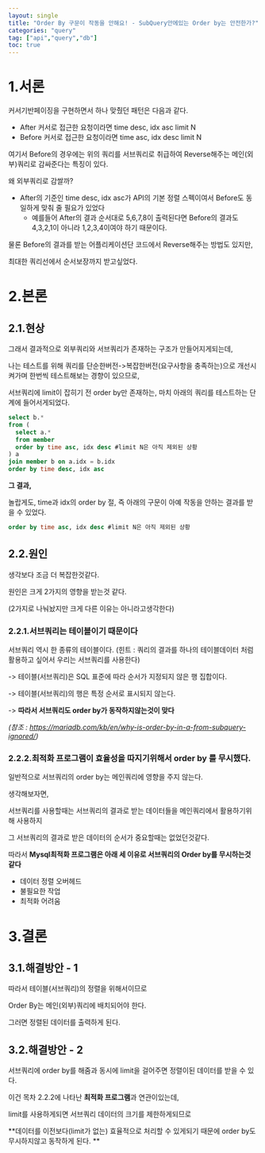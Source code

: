 ```yaml
---
layout: single
title: "Order By 구문이 작동을 안해요! - SubQuery안에있는 Order by는 안전한가?"
categories: "query"
tag: ["api","query","db"]
toc: true
---
```


# 1.서론

커서기반페이징을 구현하면서 하나 맞췄던 패턴은 다음과 같다.

- After 커서로 접근한 요청이라면 time desc, idx asc limit N
- Before 커서로 접근한 요청이라면 time asc, idx desc limit N

여기서 Before의 경우에는 위의 쿼리를 서브쿼리로 취급하여 Reverse해주는 메인(외부)쿼리로 감싸준다는 특징이 있다.



왜 외부쿼리로 감쌀까?

- After의 기준인 time desc, idx asc가 API의 기본 정렬 스펙이여서 Before도 동일하게 맞춰 줄 필요가 있었다
  - 예를들어 After의 결과 순서대로 5,6,7,8이 출력된다면 
    Before의 결과도 4,3,2,1이 아니라 1,2,3,4이여야 하기 때문이다.



물론 Before의 결과를 받는 어플리케이션단 코드에서 Reverse해주는 방법도 있지만,

최대한 쿼리선에서 순서보장까지 받고싶었다.



# 2.본론

## 2.1.현상

그래서 결과적으로 외부쿼리와 서브쿼리가 존재하는 구조가 만들어지게되는데,

나는 테스트를 위해 쿼리를 단순한버전->복잡한버전(요구사항을 충족하는)으로 개선시켜가며 한번씩 테스트해보는 경향이 있으므로,

서브쿼리에 limit이 잡히기 전 order by만 존재하는, 마치 아래의 쿼리를 테스트하는 단계에 들어서게되었다.

```sql
select b.*
from (
  select a.*
  from member
  order by time asc, idx desc #limit N은 아직 제외된 상황
) a
join member b on a.idx = b.idx
order by time desc, idx asc
```



**그 결과,**

놀랍게도, time과 idx의 order by 절, 즉 아래의 구문이 아예 작동을 안하는 결과를 받을 수 있었다.

```sql
order by time asc, idx desc #limit N은 아직 제외된 상황
```



## 2.2.원인

생각보다 조금 더 복잡한것같다. 

원인은 크게 2가지의 영향을 받는것 같다.

(2가지로 나눠놨지만 크게 다른 이유는 아니라고생각한다)



### 2.2.1.서브쿼리는 테이블이기 때문이다

서브쿼리 역시 한 종류의 테이블이다. (힌트 : 쿼리의 결과를 하나의 테이블데이터 처럼 활용하고 싶어서 우리는 서브쿼리를 사용한다)

-> 테이블(서브쿼리)은 SQL 표준에 따라 순서가 지정되지 않은 행 집합이다.

-> 테이블(서브쿼리)의 행은 특정 순서로 표시되지 않는다.

-> **따라서 서브쿼리도 order by가 동작하지않는것이 맞다**

*(참조 : https://mariadb.com/kb/en/why-is-order-by-in-a-from-subquery-ignored/)*



### 2.2.2.최적화 프로그램이 효율성을 따지기위해서 order by 를 무시했다.

일반적으로 서브쿼리의 order by는 메인쿼리에 영향을 주지 않는다.



생각해보자면, 

서브쿼리를 사용할때는 서브쿼리의 결과로 받는 데이터들을 메인쿼리에서 활용하기위해 사용하지

그 서브쿼리의 결과로 받은 데이터의 순서가 중요할때는 없었던것같다.



따라서 **Mysql최적화 프로그램은 아래 세 이유로 서브쿼리의 Order by를 무시하는것 같다**

- 데이터 정렬 오버헤드
- 불필요한 작업
- 최적화 어려움



# 3.결론

## 3.1.해결방안 - 1

따라서 테이블(서브쿼리)의 정렬을 위해서이므로

Order By는 메인(외부)쿼리에 배치되어야 한다.

그러면 정렬된 데이터를 출력하게 된다.



## 3.2.해결방안 - 2

서브쿼리에 order by를 해줌과 동시에 limit을 걸어주면 정렬이된 데이터를 받을 수 있다.

이건 목차 2.2.2에 나타난 **최적화 프로그램**과 연관이있는데,

limit를 사용하게되면 서브쿼리 데이터의 크기를 제한하게되므로 

**데이터를 이전보다(limit가 없는) 효율적으로 처리할 수 있게되기 때문에 order by도 무시하지않고 동작하게 된다. **

